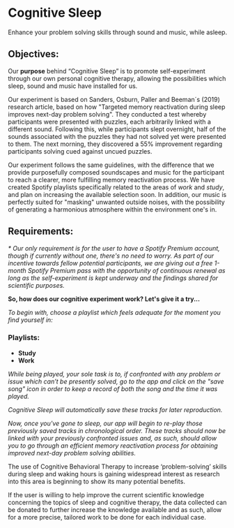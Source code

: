 # Cognitive Sleep


Enhance your problem solving skills through sound and music, while asleep.

## Objectives:

Our **purpose** behind “Cognitive Sleep” is to promote self-experiment through our own personal cognitive therapy, allowing the possibilities which sleep, sound and music have installed for us.

Our experiment is based on Sanders, Osburn, Paller and Beeman´s (2019) research article, based on how "Targeted memory reactivation during sleep improves next-day problem solving". They conducted a test whereby participants were presented with puzzles, each arbitrarily linked with a different sound. Following this, while participants slept overnight, half of the sounds associated with the puzzles they had not solved yet were presented to them. The next morning, they discovered a 55% improvement regarding participants solving cued against uncued puzzles.

Our experiment follows the same guidelines, with the difference that we provide purposefully composed soundscapes and music for the participant to reach a clearer, more fulfilling memory reactivation process. We have created Spotify playlists specifically related to the areas of _work_ and _study_, and plan on increasing the available selection soon. In addition, our music is perfectly suited for "masking" unwanted outside noises, with the possibility of generating a harmonious atmosphere within the environment one's in.

## Requirements:

_* Our only requirement is for the user to have a Spotify Premium account, though if currently without one, there's no need to worry. As part of our incentive towards fellow potential participants, we are giving out a free 1-month Spotify Premium pass with the opportunity of continuous renewal as long as the self-experiment is kept underway and the findings shared for scientific purposes._

**So, how does our cognitive experiment work?
Let's give it a try...**

_To begin with, choose a playlist which feels adequate for the moment you find yourself in:_

### Playlists:

- **Study**
- **Work**

_While being played, your sole task is to, if confronted with any problem or issue which can’t be presently solved, go to the app and click on the "save song" icon in order to keep a record of both the song and the time it was played._

_Cognitive Sleep will automatically save these tracks for later reproduction._

_Now, once you've gone to sleep, our app will begin to re-play those previously saved tracks in chronological order. 
These tracks should now be linked with your previously confronted issues and, as such, should allow you to go through an efficient memory reactivation process for obtaining improved next-day problem solving abilities._


The use of Cognitive Behavioral Therapy to increase ‘problem-solving’ skills during sleep and waking hours is gaining widespread interest as research into this area is beginning to show its many potential benefits. 

If the user is willing to help improve the current scientific knowledge concerning the topics of sleep and cognitive therapy, the data collected can be donated to further increase the knowledge available and as such, allow for a more precise, tailored work to be done for each individual case.  
